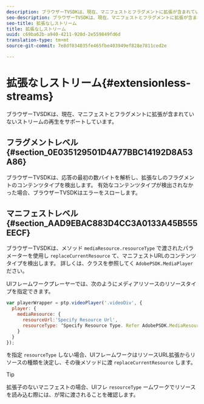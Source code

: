 ```yaml
---
description: ブラウザーTVSDKは、現在、マニフェストとフラグメントに拡張が含まれていないストリームの再生をサポートしています。
seo-description: ブラウザーTVSDKは、現在、マニフェストとフラグメントに拡張が含まれていないストリームの再生をサポートしています。
seo-title: 拡張なしストリーム
title: 拡張なしストリーム
uuid: c69ba62b-a940-4211-920d-2e559849fd6d
translation-type: tm+mt
source-git-commit: 7e8df034035fe465fbe403949ef828e7811ced2e

---
```



# 拡張なしストリーム{#extensionless-streams}

ブラウザーTVSDKは、現在、マニフェストとフラグメントに拡張が含まれていないストリームの再生をサポートしています。

## フラグメントレベル {#section_0E035129501D4A77BBC14192D8A53A86}

ブラウザーTVSDKは、応答の最初の数バイトを解析し、拡張なしのフラグメントのコンテンツタイプを検出します。 有効なコンテンツタイプが検出されなかった場合、ブラウザーTVSDKはエラーをスローします。

## マニフェストレベル {#section_AAD9EBAC883D4CC3A0133A45B555EECF}

ブラウザーTVSDKは、メソッド `mediaResource.resourceType` で渡されたパラメーターを使用し `replaceCurrentResource` て、マニフェストURLのコンテンツタイプを検出します。 詳しくは、クラスを参照してく `AdobePSDK.MediaPlayer` ださい。

UIフレームワークプレーヤーでは、次のようにメディアリソースのリソースタイプを指定できます。

```js
var playerWrapper = ptp.videoPlayer('.videoDiv', { 
  player: { 
    mediaResource: { 
      resourceUrl:'Specify Resource Url', 
      resourceType: ‘Specify Resource Type. Refer AdobePSDK.MediaResourceType' 
    } 
  } 
}); 
```

を指定 `resourceType` しない場合、UIフレームワークはリソースURL拡張からリソースの種類を決定し、その後メソッドに渡 `replaceCurrentResource` します。

>[!TIP]
>
>拡張子のないマニフェストの場合、UIフレ `resourceType` ームワークでリソースを読み込む際には、が常に渡されることを確認します。

